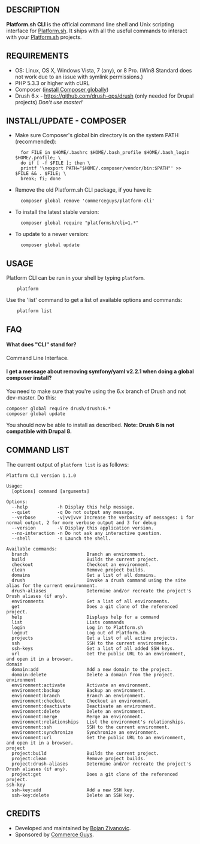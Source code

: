DESCRIPTION
-----------

**Platform.sh CLI** is the official command line shell and Unix scripting interface for [Platform.sh](https://platform.sh). It ships with all the useful commands to interact with your [Platform.sh](https://platform.sh) projects.

REQUIREMENTS
------------

* OS: Linux, OS X, Windows Vista, 7 (any), or 8 Pro. (Win8 Standard does not work due to an issue with symlink permissions.)
* PHP 5.3.3 or higher with cURL
* Composer ([install Composer globally](https://getcomposer.org/doc/00-intro.md#globally))
* Drush 6.x - https://github.com/drush-ops/drush (only needed for Drupal projects) *Don't use master!*

INSTALL/UPDATE - COMPOSER
-------------------------

* Make sure Composer's global bin directory is on the system PATH (recommended):

        for FILE in $HOME/.bashrc $HOME/.bash_profile $HOME/.bash_login $HOME/.profile; \
        do if [ -f $FILE ]; then \
        printf '\nexport PATH="$HOME/.composer/vendor/bin:$PATH"' >> $FILE && . $FILE; \
        break; fi; done

* Remove the old Platform.sh CLI package, if you have it:

        composer global remove 'commerceguys/platform-cli'

* To install the latest stable version:

        composer global require "platformsh/cli=1.*"

* To update to a newer version:

        composer global update

USAGE
-----

Platform CLI can be run in your shell by typing `platform`.

        platform

Use the 'list' command to get a list of available options and commands:

        platform list

FAQ
------

#### What does "CLI" stand for?
Command Line Interface.

#### I get a message about removing symfony/yaml v2.2.1 when doing a global composer install?
You need to make sure that you're using the 6.x branch of Drush and not dev-master. Do this:

```
composer global require drush/drush:6.*
composer global update
```

You should now be able to install as described. **Note: Drush 6 is not compatible with Drupal 8.**

COMMAND LIST
------------

The current output of `platform list` is as follows:

```
Platform CLI version 1.1.0

Usage:
  [options] command [arguments]

Options:
  --help           -h Display this help message.
  --quiet          -q Do not output any message.
  --verbose        -v|vv|vvv Increase the verbosity of messages: 1 for normal output, 2 for more verbose output and 3 for debug
  --version        -V Display this application version.
  --no-interaction -n Do not ask any interactive question.
  --shell          -s Launch the shell.

Available commands:
  branch                      Branch an environment.
  build                       Builds the current project.
  checkout                    Checkout an environment.
  clean                       Remove project builds.
  domains                     Get a list of all domains.
  drush                       Invoke a drush command using the site alias for the current environment.
  drush-aliases               Determine and/or recreate the project's Drush aliases (if any).
  environments                Get a list of all environments.
  get                         Does a git clone of the referenced project.
  help                        Displays help for a command
  list                        Lists commands
  login                       Log in to Platform.sh
  logout                      Log out of Platform.sh
  projects                    Get a list of all active projects.
  ssh                         SSH to the current environment.
  ssh-keys                    Get a list of all added SSH keys.
  url                         Get the public URL to an environment, and open it in a browser.
domain
  domain:add                  Add a new domain to the project.
  domain:delete               Delete a domain from the project.
environment
  environment:activate        Activate an environment.
  environment:backup          Backup an environment.
  environment:branch          Branch an environment.
  environment:checkout        Checkout an environment.
  environment:deactivate      Deactivate an environment.
  environment:delete          Delete an environment.
  environment:merge           Merge an environment.
  environment:relationships   List the environment's relationships.
  environment:ssh             SSH to the current environment.
  environment:synchronize     Synchronize an environment.
  environment:url             Get the public URL to an environment, and open it in a browser.
project
  project:build               Builds the current project.
  project:clean               Remove project builds.
  project:drush-aliases       Determine and/or recreate the project's Drush aliases (if any).
  project:get                 Does a git clone of the referenced project.
ssh-key
  ssh-key:add                 Add a new SSH key.
  ssh-key:delete              Delete an SSH key.
```

CREDITS
-----------

* Developed and maintained by [Bojan Zivanovic](https://github.com/bojanz).
* Sponsored by [Commerce Guys](https://commerceguys.com).
